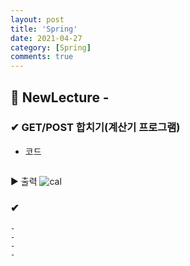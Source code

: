 ```yaml
---
layout: post
title: 'Spring'
date: 2021-04-27
category: [Spring]
comments: true
---
```


## 🔷 NewLecture -

### ✔ GET/POST 합치기(계산기 프로그램)

- 코드

  ```java

  ```

▶ 출력
![cal](https://user-images.githubusercontent.com/65608960/113576598-cddd7d80-965a-11eb-953b-1f4bf0aff7ac.gif)

### ✔

    -
    -
    -
    -
